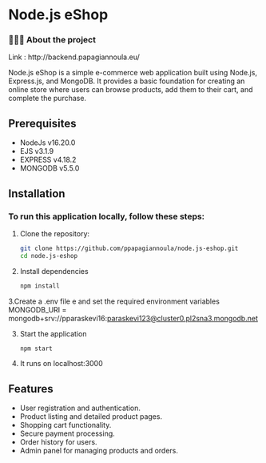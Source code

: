 <h1>Node.js eShop</h1>

<h3> 👨🏻‍💻 About the project </h3>
Link : http://backend.papagiannoula.eu/

<h2h3>Node.js eShop is a simple e-commerce web application built using Node.js, Express.js, and MongoDB. It provides a basic foundation for creating an online store where users can browse products, add them to their cart, and complete the purchase.
</h3>

## Prerequisites

- NodeJs v16.20.0
- EJS v3.1.9
- EXPRESS v4.18.2
- MONGODB v5.5.0


<h2>Installation</h2>

<h3>To run this application locally, follow these steps:</h3>

1. Clone the repository:

   ```bash
   git clone https://github.com/ppapagiannoula/node.js-eshop.git
   cd node.js-eshop

2. Install dependencies

   ```bash
   npm install

3.Create a .env file e and set the required environment variables
   MONGODB_URI = mongodb+srv://pparaskevi16:paraskevi123@cluster0.pl2sna3.mongodb.net

3. Start the application

   ```bash
   npm start
4. It runs on localhost:3000

   
## Features

- User registration and authentication.
- Product listing and detailed product pages.
- Shopping cart functionality.
- Secure payment processing.
- Order history for users.
- Admin panel for managing products and orders.
